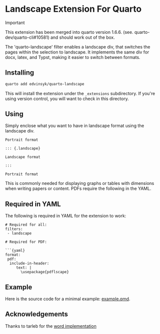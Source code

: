 # Landscape Extension For Quarto

> [!IMPORTANT]  
> This extension has been merged into quarto version 1.6.6. (see. quarto-dev/quarto-cli#10581) and should work out of the box.

The 'quarto-landscape' filter enables a landscape div, that switches the pages within the selection to landscape.
It implements the same div for docx, latex, and Typst, making it easier to switch between formats.

## Installing

```bash
quarto add edvinsyk/quarto-landscape
```

This will install the extension under the `_extensions` subdirectory.
If you're using version control, you will want to check in this directory.

## Using

Simply enclose what you want to have in landscape format using the landscape div.

```{markdown}
Portrait format

::: {.landscape}

Landscape format

:::

Portrait format
```

This is commonly needed for displaying graphs or tables with dimensions when writing papers or content.
PDFs require the following in the YAML.

## Required in YAML

The following is required in YAML for the extension to work:

 ```{yaml}
# Required for all:
filters:
  - landscape

# Required for PDF:

```{yaml}
format:
  pdf:
   include-in-header:
      text: |
        \usepackage{pdflscape}

```

## Example

Here is the source code for a minimal example: [example.qmd](example.qmd).

## Acknowledgements

Thanks to tarleb for the [word implementation](https://stackoverflow.com/questions/73784720/changing-page-orientation-in-word-using-quarto)

